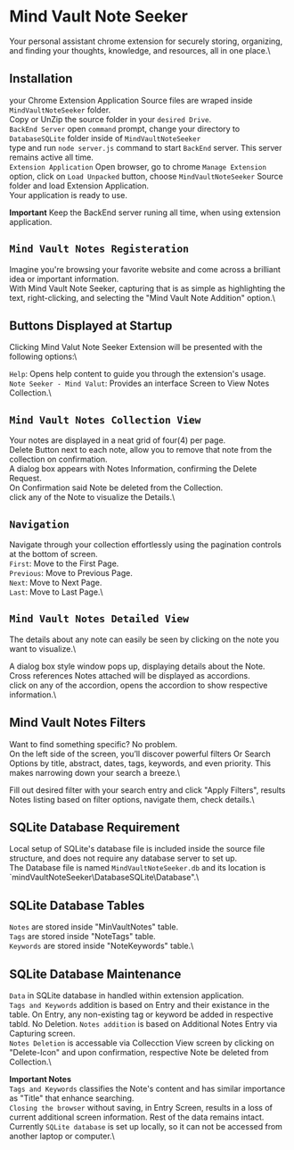 # Mind Vault Note Seeker
 Your personal assistant chrome extension for securely storing, organizing, and finding your thoughts, knowledge, and resources, all in one place.\

## Installation
your Chrome Extension Application Source files are wraped inside `MindVaultNoteSeeker` folder.\
Copy or UnZip the source folder in your `desired Drive`.\
`BackEnd Server`
open `command` prompt, change your directory to `DatabaseSQLite` folder inside of `MindVaultNoteSeeker`\
type and run `node server.js` command to start `BackEnd` server. This server remains active all time.\
`Extension Application`
Open browser, go to chrome `Manage Extension` option, click on `Load Unpacked` button, choose `MindVaultNoteSeeker` Source folder and load Extension Application.\
Your application is ready to use.

**Important**
Keep the BackEnd server runing all time, when using extension application.


## `Mind Vault Notes Registeration`
Imagine you're browsing your favorite website and come across a brilliant idea or important information.\
With Mind Vault Note Seeker, capturing that is as simple as highlighting the text, right-clicking, and selecting the "Mind Vault Note Addition" option.\

## Buttons Displayed at Startup
Clicking Mind Valut Note Seeker Extension will be presented with the following options:\

`Help`: Opens help content to guide you through the extension's usage.\
`Note Seeker - Mind Valut`: Provides an interface Screen to View Notes Collection.\

## `Mind Vault Notes Collection View`
Your notes are displayed in a neat grid of four(4) per page.\
Delete Button next to each note, allow you to remove that note from the collection on confirmation.\
A dialog box appears with Notes Information, confirming the Delete Request.\
On Confirmation said Note be deleted from the Collection.\
click any of the Note to visualize the Details.\

## `Navigation`
Navigate through your collection effortlessly using the pagination controls at the bottom of screen.\
`First`: Move to the First Page.\
`Previous`: Move to Previous Page.\
`Next`: Move to Next Page.\
`Last`: Move to Last Page.\

## `Mind Vault Notes Detailed View`
The details about any note can easily be seen by clicking on the note you want to visualize.\

A dialog box style window pops up, displaying details about the Note.\
Cross references Notes attached will be displayed as accordions.\
click on any of the accordion, opens the accordion to show respective information.\


## Mind Vault Notes Filters
Want to find something specific? No problem.\
On the left side of the screen, you’ll discover powerful filters Or Search Options by title, abstract, dates, tags, keywords, and even priority. This makes narrowing down your search a breeze.\

Fill out desired filter with your search entry and click "Apply Filters", results Notes listing based on filter options, navigate them, check details.\

## SQLite Database Requirement
Local setup of SQLite's database file is included inside the source file structure, and does not require any database server to set up.\
The Database file is named `MindVaultNoteSeeker.db` and its location is `mindVaultNoteSeeker\DatabaseSQLite\Database".\
 
## SQLite Database Tables
`Notes` are stored inside "MinVaultNotes" table.\
`Tags` are stored inside "NoteTags" table.\
`Keywords` are stored inside "NoteKeywords" table.\

## SQLite Database Maintenance
`Data` in SQLite database in handled within extension application.\
`Tags and Keywords` addition is based on Entry and their existance in the table. On Entry, any non-existing tag or keyword be added in respective tabld. No Deletion.
`Notes addition` is based on Additional Notes Entry via Capturing screen.\
`Notes Deletion` is accessable via Collecction View screen by clicking on "Delete-Icon" and upon confirmation, respective Note be deleted from Collection.\ 

 
**Important Notes**\
`Tags and Keywords` classifies the Note's content and has similar importance as "Title" that enhance searching.\
`Closing the browser` without saving, in Entry Screen, results in a loss of current additional screen information. Rest of the data remains intact.\
Currently `SQLite database` is set up locally, so it can not be accessed from another laptop or computer.\

